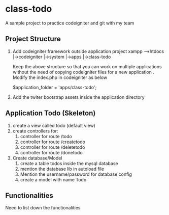 class-todo
==========

A sample project to practice codeigniter and git with my team

Project Structure
------------------
1. Add codeigniter framework outside application project
	xampp
		-->htdocs
			|->codeigniter
				|->system
				|->apps
					|->class-todo
	
	Keep the above structure so that you can work on multiple applications
	without the need of copying codeigniter files for a new application
	. Modify the index.php in codeigniter as below 
	
	$application_folder = 'apps/class-todo';

2. Add the twiter bootstrap assets inside the application directory

Application Todo (Skeleton)
---------------------------
1. create a view called todo (default view)
2. create controllers for:
	1.	controller for route /todo
	2.	controller for route /createtodo
	3.	controller for route /deletetodo
	4.	controller for route /donetodo
3. Create database/Model
	1.	create a table todos inside the mysql database
	2.	mention the database lib in autoload file
	3.	Mention the username/password for database config
	3.	create a model with name Todo

Functionalities
----------------
Need to list down the functionalities


